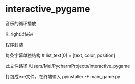 # interactive_pygame

音乐的循环播放

K_right以快进

程序封装

每条字幕单独结构  # list_text[0] = [text, color, position]

此文件路径
/Users/Mei/PycharmProjects/interactive_pygame

打包成exe文件，在终端输入
pyinstaller -F main_game.py